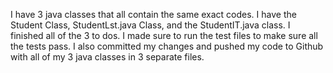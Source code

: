 I have 3 java classes that all contain the same exact codes. I have the Student Class, StudentLst.java Class, and the StudentIT.java class.
I finished all of the 3 to dos.
I made sure to run the test files to make sure all the tests pass.
I also committed my changes and pushed my code to Github with all of my 3 java classes in 3 separate files.
